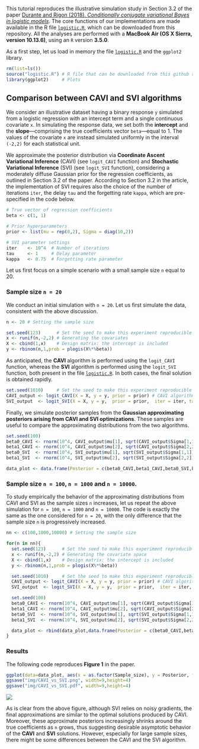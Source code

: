 

This tutorial reproduces the illustrative simulation study in Section 3.2 of the paper [Durante and Rigon (2018). *Conditionally conjugate variational Bayes in logistic models*](https://arxiv.org/abs/1711.06999). The core functions of our implementations are made available in the R file [`logistic.R`](https://github.com/tommasorigon/logisticVB/blob/master/logistic.R), which can be downloaded from this repository. All the analyses are performed with a **MacBook Air (OS X Sierra, version 10.13.6)**, using an `R` version **3.5.0**. 

As a first step, let us load in memory the file [`logistic.R`](https://github.com/tommasorigon/logisticVB/blob/master/logistic.R) and the `ggplot2` library.

```r
rm(list=ls())
source("logistic.R") # R file that can be downloaded from this github repository
library(ggplot2)     # Plots
```

## Comparison between CAVI and SVI algorithms

We consider an illustrative dataset having a binary response `y` simulated from a logistic regression with an intercept term and a single continuous covariate `x`. In simulating the response data, we set both the **intercept** and the **slope**—comprising the true coefficients vector `beta`—equal to 1. The values of the covariate `x` are instead simulated uniformly in the interval `(-2,2)` for each statistical unit.

We approximate the posterior distribution via **Coordinate Ascent Variational Inference** (CAVI) (see `logit_CAVI` function) and **Stochastic Variational Inference** (SVI) (see `logit_SVI` function), considering a moderately diffuse Gaussian prior for the regression coefficients, as outlined in Section 3.2 of the paper. According to Section 3.2 in the article, the implementation of SVI requires also the choice of the number of iterations `iter`, the delay `tau` and the forgetting rate `kappa`, which are pre-specified in the code below. 

```r
# True vector of regression coefficients
beta <- c(1, 1)

# Prior hyperparameters
prior <- list(mu = rep(0,2), Sigma = diag(10,2))

# SVI parameter settings
iter    <- 10^4  # Number of iterations
tau     <- 1     # Delay parameter
kappa   <- 0.75  # Forgetting rate parameter
```

Let us first focus on a simple scenario with a small sample size `n` equal to 20.

### Sample size `n = 20`

We conduct an initial simulation with `n = 20`. Let us first simulate the data, consistent with the above discussion.

```r
n <- 20 # Setting the sample size

set.seed(123)      # Set the seed to make this experiment reproducible
x <- runif(n,-2,2) # Generating the covariates
X <- cbind(1,x)    # Design matrix: the intercept is included
y <- rbinom(n,1,prob = plogis(X%*%beta))
```
As anticipated, the **CAVI** algorithm is performed using the `logit_CAVI` function, whereas the **SVI** algorithm is performed using the `logit_SVI` function, both present in the file [`logistic.R`](https://github.com/tommasorigon/logisticVB/blob/master/logistic.R). In both cases, the final solution is obtained rapidly.

```r
set.seed(1010)     # Set the seed to make this experiment reproducible
CAVI_output <- logit_CAVI(X = X, y = y, prior = prior) # CAVI algorithm
SVI_output  <- logit_SVI(X = X, y = y,  prior = prior,  iter = iter, tau = tau, kappa = kappa) # SVI algorithm
```

Finally, we simulate posterior samples from the **Gaussian approximating posteriors arising from CAVI and SVI optimizations**. These samples are useful to compare the approximating distributions from the two algorithms.

```r
set.seed(100)
beta0_CAVI <- rnorm(10^4, CAVI_output$mu[1], sqrt(CAVI_output$Sigma[1,1])) # Posterior distribution of the intercept with CAVI
beta1_CAVI <- rnorm(10^4, CAVI_output$mu[2], sqrt(CAVI_output$Sigma[2,2])) # Posterior distribution of the slope with CAVI
beta0_SVI  <- rnorm(10^4, SVI_output$mu[1], sqrt(SVI_output$Sigma[1,1]))   # Posterior distribution of the intercept with SVI
beta1_SVI  <- rnorm(10^4, SVI_output$mu[2], sqrt(SVI_output$Sigma[2,2]))   # Posterior distribution of the slope with SVI

data_plot <- data.frame(Posterior = c(beta0_CAVI,beta1_CAVI,beta0_SVI,beta1_SVI), beta = rep(rep(c("Intercept","Slope"),each=10^4),2), Algorithm = rep(c("CAVI","SVI"),each=2*10^4), Sample_size = n)
```

### Sample size `n = 100`, `n = 1000` and `n = 10000`.

To study empirically the behavior of the approximating distributions from CAVI and SVI as the sample sizes `n` increases, let us repeat the above simulation for `n = 100`, `n = 1000` and `n = 10000`. The code is exactly the same as the one considered for `n = 20`, with the only difference that the sample size `n` is progressively increased.

```r
nn <- c(100,1000,10000) # Setting the sample size

for(n in nn){
  set.seed(123)      # Set the seed to make this experiment reproducible
  x <- runif(n,-2,2) # Generating the covariate space
  X <- cbind(1,x)    # Design matrix: the intercept is included
  y <- rbinom(n,1,prob = plogis(X%*%beta))

  set.seed(1010)     # Set the seed to make this experiment reproducible
  CAVI_output <- logit_CAVI(X = X, y = y, prior = prior) # CAVI algorithm
  SVI_output  <- logit_SVI(X = X, y = y,  prior = prior,  iter = iter, tau = tau, kappa = kappa) # SVI algorithm

  set.seed(100)
  beta0_CAVI <- rnorm(10^4, CAVI_output$mu[1], sqrt(CAVI_output$Sigma[1,1])) # Posterior distribution of the intercept with CAVI
  beta1_CAVI <- rnorm(10^4, CAVI_output$mu[2], sqrt(CAVI_output$Sigma[2,2])) # Posterior distribution of the slope with CAVI
  beta0_SVI  <- rnorm(10^4, SVI_output$mu[1], sqrt(SVI_output$Sigma[1,1]))   # Posterior distribution of the intercept with SVI
  beta1_SVI  <- rnorm(10^4, SVI_output$mu[2], sqrt(SVI_output$Sigma[2,2]))   # Posterior distribution of the slope with SVI

  data_plot <- rbind(data_plot,data.frame(Posterior = c(beta0_CAVI,beta1_CAVI,beta0_SVI,beta1_SVI), beta = rep(rep(c("Intercept","Slope"),each=10^4),2), Algorithm =    rep(c("CAVI","SVI"),each=2*10^4), Sample_size = n))
}
```

### Results

The following code reproduces **Figure 1** in the paper. 

```r
ggplot(data=data_plot, aes(x = as.factor(Sample_size), y = Posterior, fill=Algorithm)) + facet_grid(~beta) + geom_boxplot(alpha=0.7) + theme_bw() + scale_fill_grey() + geom_hline(yintercept=1, linetype="dotted") + xlab("Sample size") + ylab("Regression Coefficient")
ggsave("img/CAVI_vs_SVI.png", width=9,height=4)
ggsave("img/CAVI_vs_SVI.pdf", width=9,height=4)
```

![](https://raw.githubusercontent.com/tommasorigon/logisticVB/master/img/CAVI_vs_SVI.png)

As is clear from the above figure, although SVI relies on noisy gradients, the final approximations are similar to the optimal solutions produced by CAVI. Moreover, these approximate posteriors increasingly shrinks around the true coefficients as `n`  grows, thus suggesting desirable asymptotic behavior of the **CAVI** and **SVI** solutions. However, especially for large sample sizes, there might be some differences between the CAVI and the SVI algorithm.

